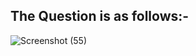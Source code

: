 
## The Question is as follows:-

![Screenshot (55)](https://user-images.githubusercontent.com/44902363/78633118-585f9580-78be-11ea-912c-04ff937bbd46.png)
